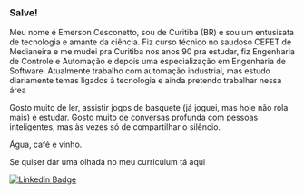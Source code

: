 ### Salve!

Meu nome é Emerson Cesconetto, sou de Curitiba (BR) e sou um entusisata de tecnologia e amante da ciência. 
Fiz curso técnico no saudoso CEFET de Medianeira e me mudei pra Curitiba nos anos 90 pra estudar, fiz Engenharia de Controle e Automação e depois uma especialização em Engenharia de Software.
Atualmente trabalho com automação industrial, mas estudo diariamente temas ligados à tecnologia e ainda pretendo trabalhar nessa área

Gosto muito de ler, assistir jogos de basquete (já joguei, mas hoje não rola mais) e estudar.
Gosto muito de conversas profunda com pessoas inteligentes, mas às vezes só de compartilhar o silêncio.

Água, café e vinho.

Se quiser dar uma olhada no meu curriculum tá aqui

[![Linkedin Badge](https://img.shields.io/badge/-LinkedIn-blue?style=flat-square&logo=Linkedin&logoColor=white&link=https://www.linkedin.com/in/emersoncesconetto)](https://www.linkedin.com/in/emersoncesconetto)

<!--
**ecesconetto/ecesconetto** is a ✨ _special_ ✨ repository because its `README.md` (this file) appears on your GitHub profile.

Here are some ideas to get you started:

- 🔭 I’m currently working on ...
- 🌱 I’m currently learning ...
- 👯 I’m looking to collaborate on ...
- 🤔 I’m looking for help with ...
- 💬 Ask me about ...
- 📫 How to reach me: ...
- 😄 Pronouns: ...
- ⚡ Fun fact: ...
-->
